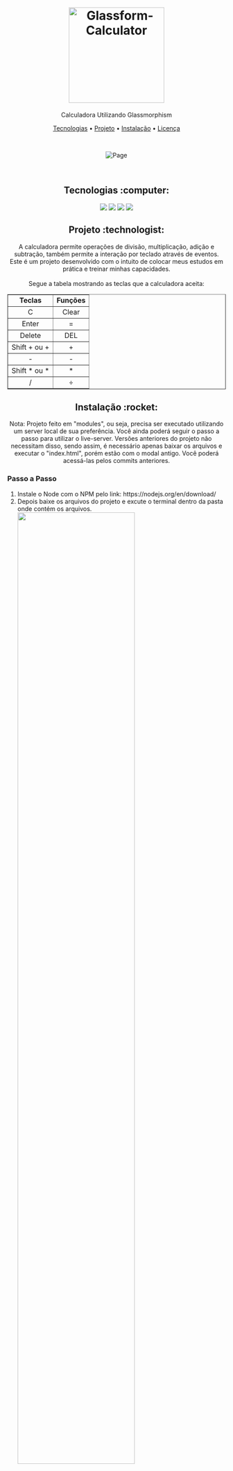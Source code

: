 <h1 align="center">
  <img alt="Glassform-Calculator" title="Glassform-Calculator" src="https://user-images.githubusercontent.com/34111368/129596507-813edc23-427a-4a0e-a92f-5920cecca800.png" width="220px" />
</h1>
<p align="center">Calculadora Utilizando Glassmorphism</p>

<p align="center">
 <a href="#tecnologias">Tecnologias</a> • 
 <a href="#project">Projeto</a> • 
 <a href="#install">Instalação</a> • 
 <a href="#license">Licença</a>
</p>

<br>
<p align="center">
  <img alt="Page" src="https://user-images.githubusercontent.com/34111368/129596369-70137639-eb83-40c4-9969-065baa97e6f4.png">
</p>

<br>
<h2 id="tecnologias" align="center">
  Tecnologias :computer: 
</h2>

<p align="center">
  <img src="https://img.shields.io/static/v1?label=&message=HTML5&color=ed7c5c&style=for-the-badge&logo=html5"/>
  <img src="https://img.shields.io/static/v1?label=&message=SASS&color=f0a5ca&style=for-the-badge&logo=sass"/>
  <img src="https://img.shields.io/static/v1?label=&message=JavaScript&color=0d0c0c&style=for-the-badge&logo=JavaScript"/>
  <a title="LIB - JS" href="https://micku7zu.github.io/vanilla-tilt.js/"><img src="https://img.shields.io/static/v1?label=&message=VanillaTilt&color=blue&style=for-the-badge"/></a>
</p>

<h2 id="project" align="center">
  Projeto :technologist:
</h2>
<p align="center">
  A calculadora permite operações de divisão, multiplicação, adição e subtração, também permite a interação por teclado através de eventos.<br>
  Este é um projeto desenvolvido com o intuito de colocar meus estudos em prática e treinar minhas capacidades.<br>
  <br>Segue a tabela mostrando as teclas que a calculadora aceita:
  
  <table border="1" align="center">
    <tr align="center">
      <td><strong>Teclas</strong></td>
      <td><strong>Funções</strong></td>
    </tr>
    <tr align="center">
        <td>C</td>
        <td title="Limpar a tela">Clear</td>
    </tr>
    <tr align="center">
        <td>Enter</td>
        <td title="Igual">=</td>
    </tr>
    <tr align="center">
        <td>Delete</td>
        <td title="Deleta o carácter mais a direita">DEL</td>
    </tr>
    <tr align="center">
        <td>Shift + ou +</td>
        <td title="Adição">+</td>
    </tr>
    <tr align="center">
        <td>-</td>
        <td title="Subtração">-</td>
    </tr>
    <tr align="center">
        <td>Shift * ou *</td>
        <td title="Multiplicação">*</td>
    </tr>
    <tr align="center">
        <td>/</td>
        <td title="Divisão">÷</td>
    </tr>
  </table>
</p>

<h2 id="install" align="center">
  Instalação :rocket:
</h2>
<p align="center">
  Nota: Projeto feito em "modules", ou seja, precisa ser executado utilizando um server local de sua preferência. Você ainda poderá seguir o passo a passo para utilizar o live-server. Versões anteriores do projeto não necessitam disso, sendo assim, é necessário apenas baixar os arquivos e executar o "index.html", porém estão com o modal antigo. Você poderá acessá-las pelos commits anteriores.
  
  <h3 align="left">Passo a Passo</h3>
  <ol>
    <li>Instale o Node com o NPM pelo link: https://nodejs.org/en/download/</li>
    <li>Depois baixe os arquivos do projeto e excute o terminal dentro da pasta onde contém os arquivos.</li>
    <img width="75%" src="https://user-images.githubusercontent.com/34111368/132145712-ebcea350-9f51-4864-ae87-2e9a84f1483c.png">
    <li>Agora execute os comandos no terminal:</li>
    <ul>
      <li title="Instala o live-server globalmente">npm install -g live-server</li>
      <li title="Executa o live-server a partir do diretório aberto no terminal">live-server</li>
    </ul>
  </ol>
</p>

<h2 id="license" align="center">
  Licença 📝
</h2>
<p align="center">
  Esse projeto está sob a licença MIT. Veja o arquivo <a href="LICENSE"> LICENSE </a> para mais detalhes.<br><br>
  <a href="LICENSE"><img src="https://img.shields.io/static/v1?label=license&message=mit&color=green&style=for-the-badge&logo="/></a>   
</p>
